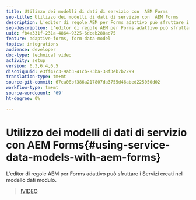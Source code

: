 ```yaml
---
title: Utilizzo dei modelli di dati di servizio con  AEM Forms
seo-title: Utilizzo dei modelli di dati di servizio con  AEM Forms
description: L'editor di regole AEM per Forms adattivo può sfruttare i Servizi creati nel modello dati modulo.
seo-description: L'editor di regole AEM per Forms adattivo può sfruttare i Servizi creati nel modello dati modulo.
uuid: fb4a331f-231a-4864-9325-6dceb288ad75
feature: adaptive-forms, form-data-model
topics: integrations
audience: developer
doc-type: technical video
activity: setup
version: 6.3,6.4,6.5
discoiquuid: e3ff47c3-9ab3-41cb-83ba-38f3eb7b2299
translation-type: tm+mt
source-git-commit: 67ca08bf386a217807da3755d46abed225050d02
workflow-type: tm+mt
source-wordcount: '69'
ht-degree: 0%

---
```



# Utilizzo dei modelli di dati di servizio con  AEM Forms{#using-service-data-models-with-aem-forms}

L&#39;editor di regole AEM per Forms adattivo può sfruttare i Servizi creati nel modello dati modulo.

>[!VIDEO](https://video.tv.adobe.com/v/17739/?quality=9&learn=on)

